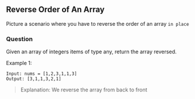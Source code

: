 ## Reverse Order of An Array

Picture a scenario where you have to reverse the order of an array `in place`

### Question

Given an array of integers items of type any, return the array reversed.

Example 1:

```
Input: nums = [1,2,3,1,1,3]
Output: [3,1,1,3,2,1]
```

> Explanation: We reverse the array from back to front

```

```
